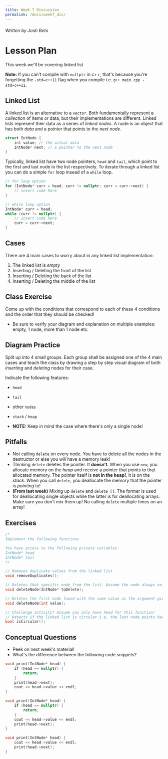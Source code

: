```yaml
---
title: Week 7 Discussion
permalink: /docs/week7_dis/
---
```


###### Written by Josh Beto

# Lesson Plan

This week we'll be covering linked list

**Note:** If you can't compile with `nullptr` in c++, that's because you're forgetting the `-std=c++11` flag when you compile i.e. `g++ main.cpp -std=c++11`.

## Linked List

A linked list is an alternative to a `vector`. Both fundamentally represent a *collection* of items or data, but their implementations are different. Linked lists represent their data as a series of *linked nodes*. A node is an object that has both *data* and a pointer that points to the *next node*.

```cpp
struct IntNode {
    int value; // the actual data
    IntNode* next; // a pointer to the next node
}
```
Typically, linked list have two node pointers, `head` and `tail`, which point to the first and last node in the list respectively. To iterate through a linked list you can do a simple `for` loop insead of a `while` loop.

```cpp
// for loop option
for (IntNode* curr = head; curr != nullptr; curr = curr->next) {
    // insert code here
}

// while loop option
IntNode* curr = head;
while (curr != nullptr) {
    // insert code here
    curr = curr->next;
}
```

## Cases
There are 4 main cases to worry about in any linked list implementation:
1. The linked list is *empty*
2. Inserting / Deleting the front of the list
3. Inserting / Deleting the back of the list
4. Inserting / Deleting the middle of the list

## Class Exercise

Come up with the conditions that correspond to each of these 4 conditions and the order that they should be checked!
* Be sure to verify your diagram and explanation on multiple examples: empty, 1 node, more than 1 node etc.

## Diagram Practice

Split up into 4 small groups. Each group shall be assigned one of the 4 main cases and teach the class by drawing a step by step visual diagram of both *inserting* and *deleting* nodes for their case. 

Indicate the following features:

* `head`
* `tail`
* other `nodes`
* `stack` / `heap`


* **NOTE:** Keep in mind the case where there's only a single node!


## Pitfalls
* Not calling `delete` on every node. You have to delete all the nodes in the destructor or else you will have a memory leak!
* Thinking `delete` deletes the pointer. It **doesn't**. When you use `new`, you allocate memory on the *heap* and receive a pointer that points to that allocated memory. The pointer itself is **not in the heap!**, it is on the *stack*. When you call `delete`, you deallocate the memory that the pointer is *pointing* to!
* **(From last week)** Mixing up `delete` and `delete []`. The former is used for deallocating single objects while the latter is for deallocating arrays. Make sure you don't mix them up! No calling `delete` multiple times on an array!

## Exercises

```cpp
/*
Implement the following functions

You have access to the following private variables:
IntNode* head
IntNode* tail
*/

// Removes duplicate values from the linked list
void removeDuplicates();

// Deletes that specific node from the list. Assume the node always exist in the list
void deleteNode(IntNode* toDelete);

// Deletes the first node found with the same value as the argument given
void deleteNode(int value);

// Challenge activity! Assume you only have head for this function!
// Detects if the linked list is circular i.e. the last node points back to the first node
bool isCircular();
```

## Conceptual Questions

* Peek on next week's material!
* What's the difference between the following code snippets?
```cpp
void print(IntNode* head) {
    if (head == nullptr) {
        return;
    }
    print(head->next);
    cout << head->value << endl;
}
```
```cpp
void print(IntNode* head) {
    if (head == nullptr) {
        return;
    }
    cout << head->value << endl;
    print(head->next);
}
```
```cpp
void print(IntNode* head) {
    cout << head->value << endl;
    print(head->next);
}
```